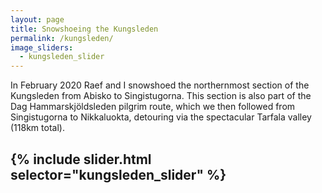 ```yaml
---
layout: page
title: Snowshoeing the Kungsleden
permalink: /kungsleden/
image_sliders:
  - kungsleden_slider
---
```

In February 2020 Raef and I snowshoed the northernmost section of the Kungsleden from Abisko to Singistugorna. This section is also part of the Dag Hammarskjöldsleden pilgrim route, which we then followed from Singistugorna to Nikkaluokta, detouring via the spectacular Tarfala valley (118km total).

{% include slider.html selector="kungsleden_slider" %}
---

